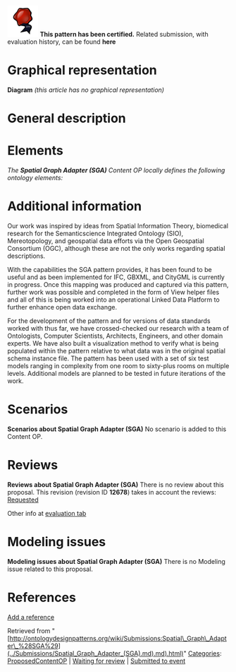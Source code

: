 [![](../images/thumb/b/b5/Certified.png/70px-Certified.png)](../Image/Certified.png.md "Certified.png") __This pattern has been certified.__
Related submission, with evaluation history, can be found __here__





#  Graphical representation


__Diagram__
_(this article has no graphical representation)_



#  General description


  




#  Elements


_The __Spatial Graph Adapter (SGA)__ Content OP locally defines the following ontology elements:_


  




#  Additional information


Our work was inspired by ideas from Spatial Information Theory, biomedical research for the Semanticscience Integrated Ontology (SIO), Mereotopology, and geospatial data efforts via the Open Geospatial Consortium (OGC), although these are not the only works regarding spatial descriptions.


With the capabilities the SGA pattern provides, it has been found to be useful and as been implemented for IFC, GBXML, and CityGML is currently in progress. Once this mapping was produced and captured via this pattern, further work was possible and completed in the form of View helper files and all of this is being worked into an operational Linked Data Platform to further enhance open data exchange.


For the development of the pattern and for versions of data standards worked with thus far, we have crossed-checked our research with a team of Ontologists, Computer Scientists, Architects, Engineers, and other domain experts. We have also built a visualization method to verify what is being populated within the pattern relative to what data was in the original spatial schema instance file. The pattern has been used with a set of six test models ranging in complexity from one room to sixty-plus rooms on multiple levels. Additional models are planned to be tested in future iterations of the work.



#  Scenarios



__Scenarios about Spatial Graph Adapter (SGA)__
No scenario is added to this Content OP.




#  Reviews



__Reviews about Spatial Graph Adapter (SGA)__
There is no review about this proposal.
This revision (revision ID __12678__) takes in account the reviews: [Requested](http://ontologydesignpatterns.org/wiki/index.php?title=Reviews:Requested&action=edit&redlink=1 "Reviews:Requested (not yet written)")


Other info at [evaluation tab](http://ontologydesignpatterns.org/wiki/index.php?title=Submissions:Spatial_Graph_Adapter_%28SGA%29&action=evaluation "http://ontologydesignpatterns.org/wiki/index.php?title=Submissions:Spatial_Graph_Adapter_%28SGA%29&action=evaluation")




  




#  Modeling issues



__Modeling issues about Spatial Graph Adapter (SGA)__
There is no Modeling issue related to this proposal.




  




#  References


[Add a reference](index.php@title=Odp%253AAdd_reference&subject=Submissions%253ASpatial+Graph+Adapter+(SGA).html "http://ontologydesignpatterns.org/wiki/index.php?title=Odp:Add_reference&subject=Submissions%3ASpatial+Graph+Adapter+%28SGA%29")


  






Retrieved from "[http://ontologydesignpatterns.org/wiki/Submissions:Spatial\_Graph\_Adapter\_%28SGA%29](../Submissions/Spatial_Graph_Adapter_(SGA).md).md).html)"
 [Categories](http://ontologydesignpatterns.org/wiki/Special:Categories "Special:Categories"): [ProposedContentOP](../Category/ProposedContentOP.md "Category:ProposedContentOP") | [Waiting for review](../Category/Waiting_for_review.md "Category:Waiting for review") | [Submitted to event](../Category/Submitted_to_event.md "Category:Submitted to event")